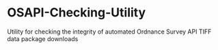 # OSAPI-Checking-Utility
Utility for checking the integrity of automated Ordnance Survey API TIFF data package downloads
